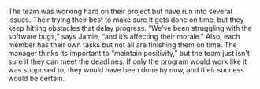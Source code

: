 The team was working hard on their project but have run into several issues. Their trying their best to make sure it gets done on time, but they keep hitting obstacles that delay progress. “We’ve been struggling with the software bugs,” says Jamie, “and it’s affecting their morale.” Also, each member has their own tasks but not all are finishing them on time. The manager thinks its important to “maintain positivity,” but the team just isn't sure if they can meet the deadlines. If only the program would work like it was supposed to, they would have been done by now, and their success would be certain.